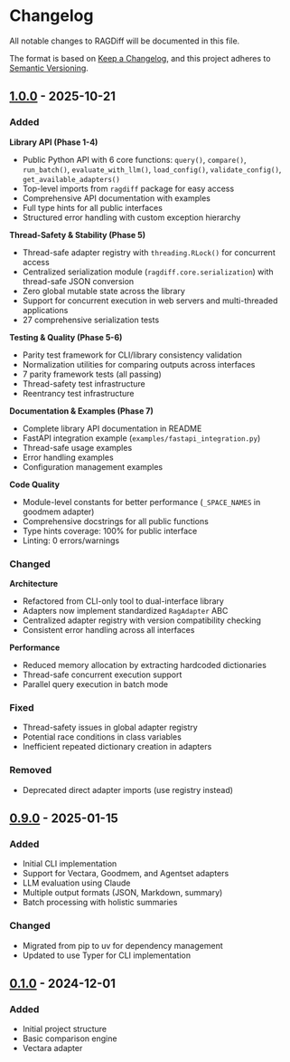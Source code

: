 # Changelog

All notable changes to RAGDiff will be documented in this file.

The format is based on [Keep a Changelog](https://keepachangelog.com/en/1.0.0/),
and this project adheres to [Semantic Versioning](https://semver.org/spec/v2.0.0.html).

## [1.0.0] - 2025-10-21

### Added

**Library API (Phase 1-4)**
- Public Python API with 6 core functions: `query()`, `compare()`, `run_batch()`, `evaluate_with_llm()`, `load_config()`, `validate_config()`, `get_available_adapters()`
- Top-level imports from `ragdiff` package for easy access
- Comprehensive API documentation with examples
- Full type hints for all public interfaces
- Structured error handling with custom exception hierarchy

**Thread-Safety & Stability (Phase 5)**
- Thread-safe adapter registry with `threading.RLock()` for concurrent access
- Centralized serialization module (`ragdiff.core.serialization`) with thread-safe JSON conversion
- Zero global mutable state across the library
- Support for concurrent execution in web servers and multi-threaded applications
- 27 comprehensive serialization tests

**Testing & Quality (Phase 5-6)**
- Parity test framework for CLI/library consistency validation
- Normalization utilities for comparing outputs across interfaces
- 7 parity framework tests (all passing)
- Thread-safety test infrastructure
- Reentrancy test infrastructure

**Documentation & Examples (Phase 7)**
- Complete library API documentation in README
- FastAPI integration example (`examples/fastapi_integration.py`)
- Thread-safe usage examples
- Error handling examples
- Configuration management examples

**Code Quality**
- Module-level constants for better performance (`_SPACE_NAMES` in goodmem adapter)
- Comprehensive docstrings for all public functions
- Type hints coverage: 100% for public interface
- Linting: 0 errors/warnings

### Changed

**Architecture**
- Refactored from CLI-only tool to dual-interface library
- Adapters now implement standardized `RagAdapter` ABC
- Centralized adapter registry with version compatibility checking
- Consistent error handling across all interfaces

**Performance**
- Reduced memory allocation by extracting hardcoded dictionaries
- Thread-safe concurrent execution support
- Parallel query execution in batch mode

### Fixed
- Thread-safety issues in global adapter registry
- Potential race conditions in class variables
- Inefficient repeated dictionary creation in adapters

### Removed
- Deprecated direct adapter imports (use registry instead)

## [0.9.0] - 2025-01-15

### Added
- Initial CLI implementation
- Support for Vectara, Goodmem, and Agentset adapters
- LLM evaluation using Claude
- Multiple output formats (JSON, Markdown, summary)
- Batch processing with holistic summaries

### Changed
- Migrated from pip to uv for dependency management
- Updated to use Typer for CLI implementation

## [0.1.0] - 2024-12-01

### Added
- Initial project structure
- Basic comparison engine
- Vectara adapter

[1.0.0]: https://github.com/ansari-project/ragdiff/compare/v0.9.0...v1.0.0
[0.9.0]: https://github.com/ansari-project/ragdiff/compare/v0.1.0...v0.9.0
[0.1.0]: https://github.com/ansari-project/ragdiff/releases/tag/v0.1.0
